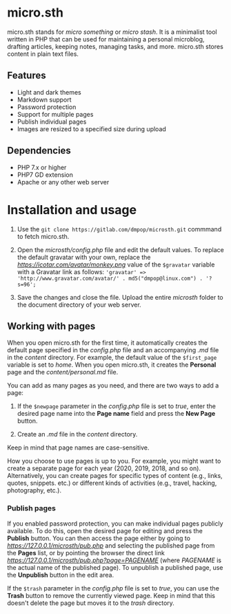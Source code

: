 # micro.sth

micro.sth stands for _micro something_ or _micro stash_. It is a minimalist tool written in PHP that can be used for maintaining a personal microblog, drafting articles, keeping notes, managing tasks, and more. micro.sth stores content in plain text files.

## Features

- Light and dark themes
- Markdown support
- Password protection
- Support for multiple pages
- Publish individual pages
- Images are resized to a specified size during upload

## Dependencies

- PHP 7.x or higher
- PHP7 GD extension
- Apache or any other web server

# Installation and usage

1. Use the `git clone https://gitlab.com/dmpop/microsth.git` commmand to fetch micro.sth.

2. Open the _microsth/config.php_ file and edit the default values. To replace the default gravatar with your own, replace the _https://icotar.com/avatar/monkey.png_ value of the `$gravatar` variable with a Gravatar link as follows: `'gravatar' => 'http://www.gravatar.com/avatar/' . md5("dmpop@linux.com") . '?s=96';`

3. Save the changes and close the file. Upload the entire _microsth_ folder to the document directory of your web server.

## Working with pages

When you open micro.sth for the first time, it automatically creates the default page specified in the _config.php_ file and an accompanying _.md_ file in the _content_ directory. For example, the default value of the `$first_page` variable is set to _home_. When you open micro.sth, it creates the **Personal** page and the _content/personal.md_ file.

You can add as many pages as you need, and there are two ways to add a page:

1. If the `$newpage` parameter in the _config.php_ file is set to _true_, enter the desired page name into the **Page name** field  and press the **New Page** button.

2. Create an _.md_ file in the _content_ directory.

Keep in mind that page names are case-sensitive.

How you choose to use pages is up to you. For example, you might want to create a separate page for each year (2020, 2019, 2018, and so on). Alternatively, you can create pages for specific types of content (e.g., links, quotes, snippets. etc.) or different kinds of activities (e.g., travel, hacking, photography, etc.).

### Publish pages

If you enabled password protection, you can make individual pages publicly available. To do this, open the desired page for editing and press the **Publish** button. You can then access the page either by going to _https://127.0.0.1/microsth/pub.php_ and selecting the published page from the **Pages** list, or by pointing the browser the direct link _https://127.0.0.1/microsth/pub.php?page=PAGENAME_ (where _PAGENAME_ is the actual name of the published page). To unpublish a published page, use the **Unpublish** button in the edit area.

If the `$trash` parameter in the _config.php_ file is set to _true_, you can use the **Trash** button to remove the currently viewed page. Keep in mind that this doesn't delete the page but moves it to the _trash_ directory.
